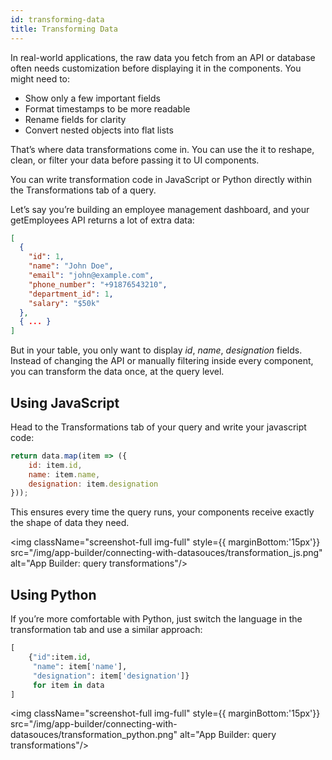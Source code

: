 ```yaml
---
id: transforming-data
title: Transforming Data
---
```


In real-world applications, the raw data you fetch from an API or database often needs customization before displaying it in the components. You might need to:
-	Show only a few important fields
-	Format timestamps to be more readable
-	Rename fields for clarity
-	Convert nested objects into flat lists

That’s where data transformations come in. You can use the it to reshape, clean, or filter your data before passing it to UI components. 

You can write transformation code in JavaScript or Python directly within the Transformations tab of a query.

Let’s say you’re building an employee management dashboard, and your getEmployees API returns a lot of extra data:
```json
[
  {
    "id": 1,
    "name": "John Doe",
    "email": "john@example.com",
    "phone_number": "+91876543210",
    "department_id": 1,
    "salary": "$50k"
  },
  { ... }
]
```

But in your table, you only want to display *id*, *name*, *designation* fields. Instead of changing the API or manually filtering inside every component, you can transform the data once, at the query level.

## Using JavaScript

Head to the Transformations tab of your query and write your javascript code:

```javascript
return data.map(item => ({
	id: item.id,
	name: item.name,
	designation: item.designation
}));
```
This ensures every time the query runs, your components receive exactly the shape of data they need.

<img className="screenshot-full img-full" style={{ marginBottom:'15px'}} src="/img/app-builder/connecting-with-datasouces/transformation_js.png" alt="App Builder: query transformations"/>

## Using Python

If you’re more comfortable with Python, just switch the language in the transformation tab and use a similar approach:

```python
[
    {"id":item.id,
     "name": item['name'],
     "designation": item['designation']}
     for item in data
]
```

<img className="screenshot-full img-full" style={{ marginBottom:'15px'}} src="/img/app-builder/connecting-with-datasouces/transformation_python.png" alt="App Builder: query transformations"/>

